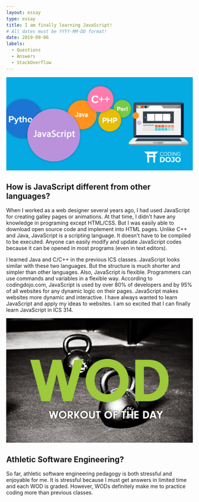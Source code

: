 ```yaml
---
layout: essay
type: essay
title: I am finally learning JavaScript!
# All dates must be YYYY-MM-DD format!
date: 2019-09-06
labels:
  - Questions
  - Answers
  - StackOverflow
---
```


<img class="ui medium left floated image" src="../images/essay_languages.png">

## How is JavaScript different from other languages?

When I worked as a web designer several years ago, I had used JavaScript for creating galley pages or animations. At that time, I didn't have any knowledge in programing except HTML/CSS. But I was easily able to download open source code and implement into HTML pages. Unlike C++ and Java, JavaScript is a scripting language. It doesn’t have to be compiled to be executed. Anyone can easily modify and update JavaScript codes because it can be opened in most programs (even in text editors). 


I learned Java and C/C++ in the previous ICS classes. JavaScript looks similar with these two languages. But the structure is much shorter and simpler than other languages. Also, JavaScript is flexible.  Programmers can use commands and variables in a flexible way. According to codingdojo.com, JavaScript is used by over 80% of developers and by 95% of all websites for any dynamic logic on their pages. JavaScript makes websites more dynamic and interactive. I have always wanted to learn JavaScript and apply my ideas to websites. I am so excited that I can finally learn JavaScript in ICS 314. 

<img class="ui medium left floated image" src="../images/wod.jpg">

## Athletic Software Engineering?

So far, athletic software engineering pedagogy is both stressful and enjoyable for me. It is stressful because I must get answers in limited time and each WOD is graded. However, WODs definitely make me to practice coding more than previous classes.



